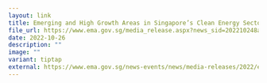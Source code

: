 ```yaml
---
layout: link
title: Emerging and High Growth Areas in Singapore’s Clean Energy Sector
file_url: https://www.ema.gov.sg/media_release.aspx?news_sid=202210248ax0pehuagcm
date: 2022-10-26
description: ""
image: ""
variant: tiptap
external: https://www.ema.gov.sg/news-events/news/media-releases/2022/emerging-and-high-growth-areas-in-singapores-clean-energy-sector
---
```

